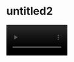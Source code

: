 # untitled2

<video src="https://github.com/Jaydeepsharma93/API_calling/assets/143181361/c0b4bda6-fce9-481e-957c-80525d77c2b8" width = 32%>


